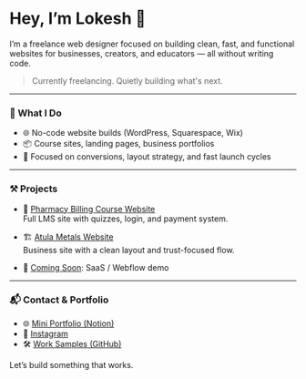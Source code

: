 # Hey, I’m Lokesh 👋

I’m a freelance web designer focused on building clean, fast, and functional websites for businesses, creators, and educators — all without writing code.

> Currently freelancing. Quietly building what's next.

---

### 💼 What I Do

- 🌐 No-code website builds (WordPress, Squarespace, Wix)
- 📦 Course sites, landing pages, business portfolios
- 🎯 Focused on conversions, layout strategy, and fast launch cycles

---

### ⚒️ Projects

- 🧠 [Pharmacy Billing Course Website](https://github.com/Senpai999/lokesh-portfolio/tree/main/pharmacy-course)  
  Full LMS site with quizzes, login, and payment system.

- 🏗️ [Atula Metals Website](https://github.com/Senpai999/lokesh-portfolio/tree/main/atula-metals)  
  Business site with a clean layout and trust-focused flow.

- 🚧 [Coming Soon](https://github.com/Senpai999/lokesh-portfolio/tree/main/coming-soon): SaaS / Webflow demo

---

### 📬 Contact & Portfolio

- 🌐 [Mini Portfolio (Notion)](https://www.notion.so/Lokesh-Mahajan-Web-Design-Portfolio-1dee377ea0398073a629fb49a73211fd?pvs=4)  
- 📸 [Instagram](https://instagram.com/lokeshmahajan_999)  
- 🛠️ [Work Samples (GitHub)](https://github.com/Senpai999/lokesh-portfolio)

Let’s build something that works.
